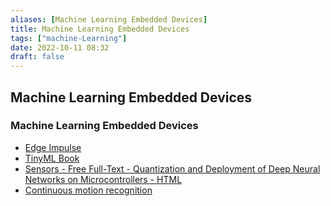 ```yaml
---
aliases: [Machine Learning Embedded Devices]
title: Machine Learning Embedded Devices
tags: ["machine-Learning"]
date: 2022-10-11 08:32
draft: false
---
```


## Machine Learning Embedded Devices

### Machine Learning Embedded Devices

- [Edge Impulse](https://www.edgeimpulse.com/)
- [TinyML Book](https://tinymlbook.com/)
- [Sensors - Free Full-Text - Quantization and Deployment of Deep Neural Networks on Microcontrollers - HTML](https://www.mdpi.com/1424-8220/21/9/2984/htm)
- [Continuous motion recognition](https://docs.edgeimpulse.com/docs/continuous-motion-recognition)
